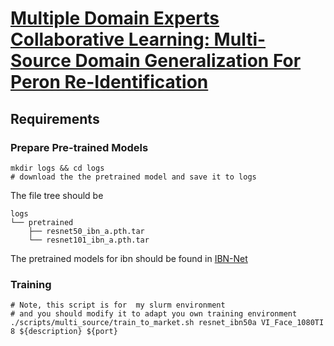 # [Multiple Domain Experts Collaborative Learning: Multi-Source Domain Generalization For Peron Re-Identification](https://arxiv.org/pdf/2105.12355.pdf)


## Requirements


### Prepare Pre-trained Models
```shell
mkdir logs && cd logs
# download the the pretrained model and save it to logs
```
The file tree should be
```
logs
└── pretrained
    ├── resnet50_ibn_a.pth.tar
    └── resnet101_ibn_a.pth.tar
```

The pretrained models for ibn should be found in [IBN-Net](https://github.com/XingangPan/IBN-Net)


### Training

```shell
# Note, this script is for  my slurm environment 
# and you should modify it to adapt you own training environment
./scripts/multi_source/train_to_market.sh resnet_ibn50a VI_Face_1080TI 8 ${description} ${port}
```


